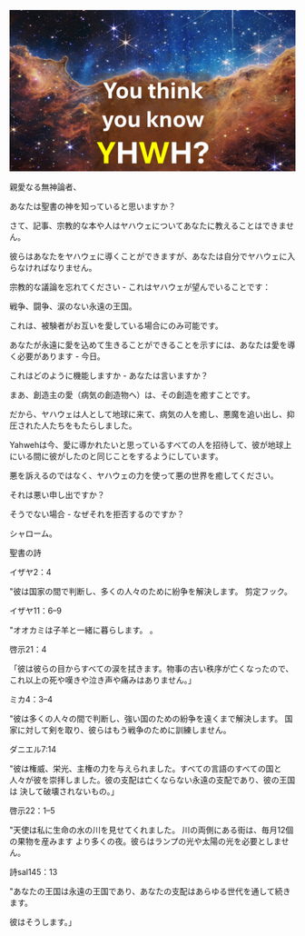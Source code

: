 ![Video cover image](./cover.jpg)

親愛なる無神論者、

あなたは聖書の神を知っていると思いますか？

さて、記事、宗教的な本や人はヤハウェについてあなたに教えることはできません。

彼らはあなたをヤハウェに導くことができますが、あなたは自分でヤハウェに入らなければなりません。

宗教的な議論を忘れてください - これはヤハウェが望んでいることです：

戦争、闘争、涙のない永遠の王国。

これは、被験者がお互いを愛している場合にのみ可能です。

あなたが永遠に愛を込めて生きることができることを示すには、あなたは愛を導く必要があります - 今日。

これはどのように機能しますか - あなたは言いますか？

まあ、創造主の愛（病気の創造物へ）は、その創造を癒すことです。

だから、ヤハウェは人として地球に来て、病気の人を癒し、悪魔を追い出し、抑圧された人たちをもたらしました。

Yahwehは今、愛に導かれたいと思っているすべての人を招待して、彼が地球上にいる間に彼がしたのと同じことをするようにしています。

悪を訴えるのではなく、ヤハウェの力を使って悪の世界を癒してください。

それは悪い申し出ですか？

そうでない場合 - なぜそれを拒否するのですか？

シャローム。

聖書の詩

イザヤ2：4

"彼は国家の間で判断し、多くの人々のために紛争を解決します。 剪定フック。

イザヤ11：6–9

"オオカミは子羊と一緒に暮らします。 。

啓示21：4

「彼は彼らの目からすべての涙を拭きます。物事の古い秩序が亡くなったので、これ以上の死や嘆きや泣き声や痛みはありません。」

ミカ4：3–4

"彼は多くの人々の間で判断し、強い国のための紛争を遠くまで解決します。 国家に対して剣を取り、彼らはもう戦争のために訓練しません。

ダニエル7:14

"彼は権威、栄光、主権の力を与えられました。すべての言語のすべての国と人々が彼を崇拝しました。彼の支配は亡くならない永遠の支配であり、彼の王国は 決して破壊されないもの。」

啓示22：1–5

"天使は私に生命の水の川を見せてくれました。 川の両側にある街は、毎月12個の果物を産みます より多くの夜。彼らはランプの光や太陽の光を必要としません。

詩sal145：13

"あなたの王国は永遠の王国であり、あなたの支配はあらゆる世代を通して続きます。

彼はそうします。」